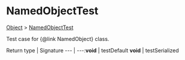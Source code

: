 # NamedObjectTest

[Object]() > [NamedObjectTest](nullfr/faylixe/googlecodejam/client/common/NamedObjectTest.md)

Test case for {@link NamedObject} class.

Return type | Signature
--- | ---:**void** | testDefault
**void** | testSerialized
